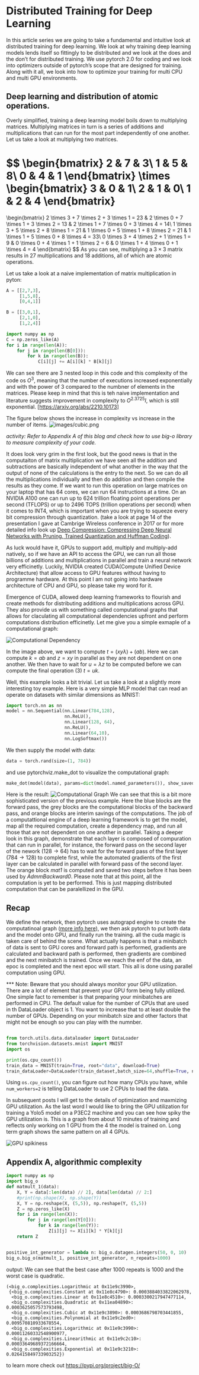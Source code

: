 # Distributed Training for Deep Learning
In this article series we are going to take a fundamental and intuitive look at distributed training for deep learning. We look at why training deep learning models lends itself so fittingly to be distributed and we look at the does and the don’t for distributed training. We use pytorch 2.0 for coding and we look into optimizers outside of pytorch’s scope that are designed for training. Along with it all, we look into how to optimize your training for multi CPU and multi GPU environments.

## Deep learning and distribution of atomic operations.
Overly simplified, training a deep learning model boils down to multiplying matrices. Multiplying matrices in turn is a series of additions and multiplications that can run for the most part independently of one another. 
Let us take a look at multiplying two matrices.

$$
 \begin{bmatrix}
     2 & 7 & 3\\
     1 & 5 & 8\\
     0 & 4 & 1
 \end{bmatrix}
 \times
 \begin{bmatrix}
     3 & 0 & 1\\
     2 & 1 & 0\\
     1 & 2 & 4
 \end{bmatrix}
  =
 \begin{bmatrix}
     2 \times 3 + 7 \times 2 + 3 \times 1 = 23 & 2 \times 0 + 7 \times 1 + 3 \times 2 = 13 & 2 \times 1 + 7 \times 0 + 3 \times 4 = 14\\
     1 \times 3 + 5 \times 2 + 8 \times 1 =  21 & 1 \times 0 + 5 \times 1 + 8 \times 2 = 21 & 1 \times 1 + 5 \times 0 + 8 \times 4 = 33\\
     0 \times 3 + 4 \times 2 + 1 \times 1 = 9 & 0 \times 0 + 4 \times 1 + 1 \times 2 = 6 & 0 \times 1 + 4 \times 0 + 1 \times 4 = 4
  \end{bmatrix}
  $$
  As you can see, multiplying a $3 \times 3$ matrix results in 27 multiplications and 18 additions, all of which are atomic operations.  
  
Let us take a look at a naive implementation of matrix multiplication in pyton:
```python
A = [[2,7,3], 
     [1,5,8], 
     [0,4,1]]

B = [[3,0,1], 
     [2,1,0], 
     [1,2,4]]

import numpy as np
C = np.zeros_like(A)
for i in range(len(A)):
    for j in range(len(B[0])):
        for k in range(len(B)):
            C[i][j] += A[i][k] * B[k][j]
```
We can see there are 3 nested loop in this code and this complexity of the code os $O^3$, meaning that the number of executions increased exponentially and with the power of 3 compared to the numbner of elements in the matrices. Please keep in mind that this is teh naive implementation and literature suggests improvement in complexity to $O^2.3725I$, which is still exponential. [https://arxiv.org/abs/2210.10173]

The figure below shows the increase in complexity vs increase in the number of items. ![images/cubic.png](images/cubic.png)

*activity: Refer to Appendix A of this blog and check how to use big-o library to measure complexity of your code.*

It does look very grim in the first look, but the good news is that in the computaiton of matrix multiplication we have seen all the addition and subtractions are basically independent of what another in the way that the output of none of the calculations is the entry to the next. So we can do all the multiplications individually and then do addition and then compile the results as they come.
If we want to run this operation on large matrices on your laptop that has 64 cores, we can run 64 instructions at a time. On an NVIDIA A100 one can run up to 624 trillion floating point operations per second (TFLOPS) or up to 2496 TOPS (trillion operations per second) when it comes to INT4, which is important when you are trying to squeeze every bit compression through quantization. (take a look at page 14 of the presentation I gave at Cambrige Wireless conference in 2017 or for more detailed info look up [Deep Compression: Compressing Deep Neural Networks with Pruning, Trained Quantization and Huffman Coding](https://arxiv.org/abs/1510.00149)).  

As luck would have it, GPUs to support add, multiply and multiply-add natively, so if we have an API to access the GPU, we can run all those billions of additions and multiplications in parallel and train a neural network very efficinetly. Luckily, NVIDIA created CUDA(Compute Unified Device Architecture) that allow access to GPU features without having to programme hardware. At this point I am not going into hardware architecture of CPU and GPU, so please take my word for it.

Emergence of CUDA, allowed deep learning frameworks to flourish and create methods for distributing additions and multiplications across GPU. They also provide us with something called computational graphs that allows for claculating all computational dependencies upfront and perform computations distribution efficinetly. 
Let me give you a simple exmaple of a computational graph:

![Computational Dependency](images/computationalDependency.png)

In the image above, we want to compute $t = (xy\lambda)+(ab)$. Here we can compute $k=ab$ and $z=xy$ in parallel as they are not dependent on one another. We then have to wait for $u = \lambda z$ to be computed before we can compute the final operation (3) $t=uk$.

Well, this example looks a bit trivial. Let us take a look at a slightly more interesting toy example.
Here is a very simple MLP model that can read an operate on datasets with similar dimensions as MNIST:
```python
import torch.nn as nn
model = nn.Sequential(nn.Linear(784,128),
                      nn.ReLU(),
                      nn.Linear(128, 64),
                      nn.ReLU(),
                      nn.Linear(64,10),
                      nn.LogSoftmax())
```
We then supply the model with data:
```python
data = torch.rand(size=(1, 784))
```
and use pytorchviz.make_dot to visualize the computational graph:
```python
make_dot(model(data), params=dict(model.named_parameters()), show_saved=True)
```
Here is the result:
![Computational Graph](images/computationalgraph.png)
We can see that this is a bit more sophisticated version of the previous example. Here the blue blocks are the forward pass, the grey blocks are the computational blocks of the backward pass, and orange blocks are interim savings of the computations. The job of a computattional engine of a deep learning framework is to get the model, map all the required computation, create a dependency map, and run all those that are not dependent on one another in parallel.
Taking a deeper look in this graph, demonstrate that each layer is composed of compuration that can run in parallel, for instance, the forward pass on the second layer of the nework ($128 \rightarrow 64$) has to wait for the forward pass of the first layer ($784 \rightarrow 128$) to complete first, while the automated gradients of the first layer can be calculated in parallel with forward pass of the second layer. The orange block *mat1* is computed and saved two steps before it has been used by *AdmmBackward0*. 
Please note that at this point, all the computation is yet to be performed. This is just mapping distributed computation that can be paralellized in the GPU. 
## Recap
We define the network, then pytorch uses autograpd engine to create the computatinoal graph ([more info here](https://pytorch.org/blog/computational-graphs-constructed-in-pytorch/)), we then ask pytorch to put both data and the model onto GPU, and finally run the training. all the cuda magic is taken care of behind the scene. What actually happens is that a minibatch of data is sent to GPU cores and forward path is performed, gradients are calculated and backward path is performed, then gradients are combined and the next minibatch is trained. Once we reach the enf of the data, an epoc is completed and the next epoc will start. This all is done using parallel computation using GPU. 

*** Note: Beware that you should always monitor your GPU utilization. There are a lot of element that prevent your GPU form being fully utilized. One simple fact to remember is that preparing your minibatches are performed in CPU. The default value for the number of CPUs that are used in th DataLoader object is 1. You want to increase that to at least double the number of GPUs. Depending on your minibatch size and other factors that might not be enough so you can play with the numnber. 

```python

from torch.utils.data.dataloader import DataLoader
from torchvision.datasets.mnist import MNIST
import os

print(os.cpu_count())
train_data = MNIST(train=True, root="data", download=True)
train_dataLoader=DataLoader(train_dataset,batch_size=64,shuffle=True, num_workers=2)
```
Using `os.cpu_count()`, you can figure out how many CPUs you have, while `num_workers=2` is telling DataLoader to use 2 CPUs to load the data.

In subsequent posts I will get to the details of optimization and maxmizing GPU utilization. As the last word I would like to bring the GPU utilization for training a Yolo5 model on a P3EC2 machine and you can see how spiky the GPU utilization is. This is a graph from about 10 minutes of training and reflects only working on 1 GPU from the 4 the model is trained on. Long term graph shows the same pattern on all 4 GPUs.


![GPU spikiness](images/gpuutil.png)
## Appendix A, algorithmic complexity
```python
import numpy as np
import big_o
def matmult_1(data):
    X, Y = data[:len(data) // 2], data[len(data) // 2:]
    #print(np.shape(X), np.shape(Y))
    X, Y = np.reshape(X, (5,5)), np.reshape(Y, (5,5))
    Z = np.zeros_like(X)
    for i in range(len(X)):
        for j in range(len(Y[0])):
            for k in range(len(Y)):
                Z[i][j] += X[i][k] * Y[k][j]
    return Z


positive_int_generator = lambda n: big_o.datagen.integers(50, 0, 10)
big_o.big_o(matmult_1, positive_int_generator, n_repeats=1000)
```
output: We can see that the best case after 1000 repeats is 1000 and the worst case is quadratic.
```
(<big_o.complexities.Logarithmic at 0x11e9c3990>,
 {<big_o.complexities.Constant at 0x11e8c4790>: 0.0003884033822062978,
  <big_o.complexities.Linear at 0x11e8c4510>: 0.0003300217947477114,
  <big_o.complexities.Quadratic at 0x11ea04890>: 0.0003625057573793498,
  <big_o.complexities.Cubic at 0x11e9c3890>: 0.0003686798703441855,
  <big_o.complexities.Polynomial at 0x11e9c2ed0>: 0.009570810933678554,
  <big_o.complexities.Logarithmic at 0x11e9c3990>: 0.00011260332548900977,
  <big_o.complexities.Linearithmic at 0x11e9c2c10>: 0.00033649689372166664,
  <big_o.complexities.Exponential at 0x11e9c3210>: 0.026415849733903252})
```
to learn more check out https://pypi.org/project/big-O/
